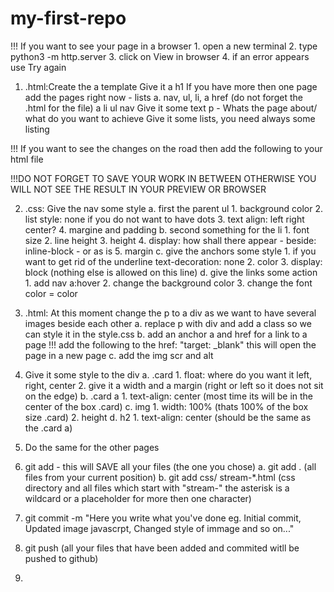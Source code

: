 # my-first-repo

!!! If you want to see your page in a browser
    1. open a new terminal
    2. type python3 -m http.server
    3. click on View in browser
    4. if an error appears use Try again 

1. .html:Create the a template
    Give it a h1
    If you have more then one page add the pages right now - lists
        a. nav, ul, li, a href (do not forget the .html for the file) a li ul nav
    Give it some text p - Whats the page about/ what do you want to achieve
        Give it some lists, you need always some listing

!!! If you want to see the changes on the road then add the following to your html file
    <link href="css/style.css" rel="stylesheet" type="text/css">

!!!DO NOT FORGET TO SAVE YOUR WORK IN BETWEEN OTHERWISE YOU WILL NOT SEE THE RESULT IN YOUR PREVIEW OR BROWSER

2. .css: Give the nav some style
    a. first the parent ul
        1. background color
        2. list style: none if you do not want to have dots
        3. text align: left right center?
        4. margine and padding
    b. second something for the li
        1. font size
        2. line height
        3. height
        4. display: how shall there appear 
            - beside: inline-block
            - or as is
        5. margin
    c. give the anchors some style
        1. if you want to get rid of the underline 
            text-decoration: none
        2. color
        3. display: block (nothing else is allowed on this line)
    d. give the links some action
        1. add nav a:hover
        2. change the background color
        3. change the font color = color

3. .html: At this moment change the p to a div as we want to have several images beside each other
    a. replace p with div and add a class so we can style it in the style.css
    b. add an anchor a and href for a link to a page
        !!! add the following to the href: "target: _blank" this will open the page in a new page
    c. add the img scr and alt

4. Give it some style to the div
    a. .card
        1. float: where do you want it left, right, center
        2. give it a width and a margin (right or left so it does not sit on the edge)
    b. .card a
        1. text-align: center (most time its will be in the center of the box .card)
    c. img 
        1. width: 100% (thats 100% of the box size .card)
        2. height
    d. h2
        1. text-align: center (should be the same as the .card a)

5. Do the same for the other pages

6. git add - this will SAVE all your files (the one you chose)
    a. git add . (all files from your current position)
    b. git add css/ stream-*.html (css directory and all files which start with "stream-" the asterisk is a wildcard or a placeholder for more then one character)

7. git commit -m "Here you write what you've done eg. Initial commit, Updated image javascrpt, Changed style of immage and so on..."

8. git push (all your files that have been added and commited witll be pushed to github)

9. 